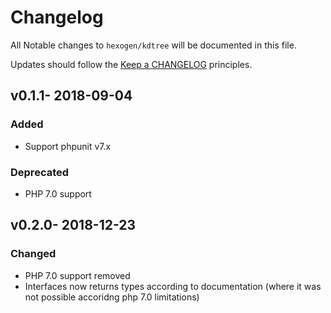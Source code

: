 # Changelog

All Notable changes to `hexogen/kdtree` will be documented in this file.

Updates should follow the [Keep a CHANGELOG](http://keepachangelog.com/) principles.

## v0.1.1- 2018-09-04

### Added
- Support phpunit v7.x

### Deprecated
- PHP 7.0 support


## v0.2.0- 2018-12-23

### Changed
- PHP 7.0 support removed
- Interfaces now returns types according to documentation (where it was not possible accoridng
 php 7.0 limitations)